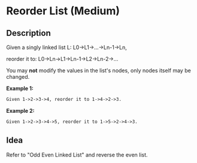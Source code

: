 # Reorder List (Medium)

## Description
Given a singly linked list L: L0→L1→…→Ln-1→Ln,

reorder it to: L0→Ln→L1→Ln-1→L2→Ln-2→…

You may **not** modify the values in the list's nodes, only nodes itself may be changed.

**Example 1:**
```html
Given 1->2->3->4, reorder it to 1->4->2->3.
```

**Example 2:**
```html
Given 1->2->3->4->5, reorder it to 1->5->2->4->3.
```

## Idea

Refer to "Odd Even Linked List" and reverse the even list.